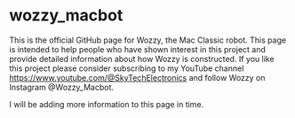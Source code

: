 # wozzy_macbot
This is the official GitHub page for Wozzy, the Mac Classic robot.
This page is intended to help people who have shown interest in this project and provide detailed information about how Wozzy is constructed. 
If you like this project please consider subscribing to my YouTube channel https://www.youtube.com/@SkyTechElectronics and follow Wozzy on Instagram @Wozzy_Macbot.

I will be adding more information to this page in time. 
